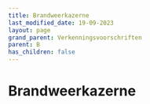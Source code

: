 ```yaml
---
title: Brandweerkazerne
last_modified_date: 19-09-2023
layout: page
grand_parent: Verkenningsvoorschriften
parent: B
has_children: false
---
```


Brandweerkazerne
================

